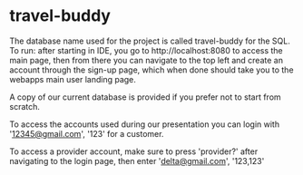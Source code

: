 # travel-buddy
The database name used for the project is called travel-buddy for the SQL.
To run: after starting in IDE, you go to http://localhost:8080 to access the main page, then from there you can navigate to the top left and create an account through the sign-up page, which when done should take you to the webapps main user landing page.

A copy of our current database is provided if you prefer not to start from scratch.

To access the accounts used during our presentation you can login with '12345@gmail.com', '123' for a customer.

To access a provider account, make sure to press 'provider?' after navigating to the login page, then enter 'delta@gmail.com', '123,123'
